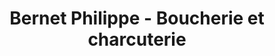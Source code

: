 ---
title: "Bernet Philippe -  Boucherie et charcuterie"
url: /pomarez/bernet-philippe-boucherie-et-charcuterie/
shop: Metzgerei
---